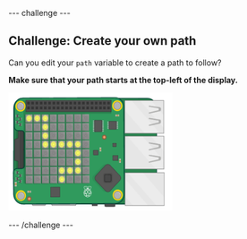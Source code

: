 \--- challenge \---

## Challenge: Create your own path

Can you edit your `path` variable to create a path to follow?

**Make sure that your path starts at the top-left of the display.**

![слика екрана](images/tightrope-path-challenge.png)

\--- /challenge \---